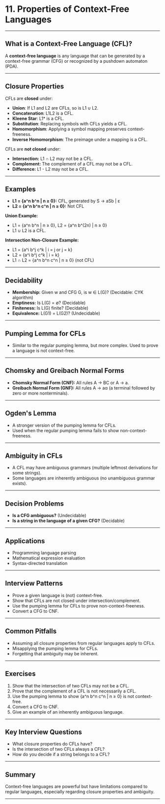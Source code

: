 # 11. Properties of Context-Free Languages

---

## What is a Context-Free Language (CFL)?

A **context-free language** is any language that can be generated by a context-free grammar (CFG) or recognized by a pushdown automaton (PDA).

---

## Closure Properties

CFLs are **closed** under:
- **Union**: If L1 and L2 are CFLs, so is L1 ∪ L2.
- **Concatenation**: L1L2 is a CFL.
- **Kleene Star**: L1* is a CFL.
- **Substitution**: Replacing symbols with CFLs yields a CFL.
- **Homomorphism**: Applying a symbol mapping preserves context-freeness.
- **Inverse Homomorphism**: The preimage under a mapping is a CFL.

CFLs are **not closed** under:
- **Intersection:** L1 ∩ L2 may not be a CFL.
- **Complement:** The complement of a CFL may not be a CFL.
- **Difference:** L1 - L2 may not be a CFL.

---

## Examples

- **L1 = {a^n b^n | n ≥ 0}:** CFL, generated by S → aSb | ε
- **L2 = {a^n b^n c^n | n ≥ 0}:** Not CFL

**Union Example:**
- L1 = {a^n b^n | n ≥ 0}, L2 = {a^n b^(2n) | n ≥ 0}
- L1 ∪ L2 is a CFL.

**Intersection Non-Closure Example:**
- L1 = {a^i b^j c^k | i = j or j = k}
- L2 = {a^i b^j c^k | i = k}
- L1 ∩ L2 = {a^n b^n c^n | n ≥ 0} (not CFL)

---

## Decidability

- **Membership:** Given w and CFG G, is w ∈ L(G)? (Decidable: CYK algorithm)
- **Emptiness:** Is L(G) = ∅? (Decidable)
- **Finiteness:** Is L(G) finite? (Decidable)
- **Equivalence:** L(G1) = L(G2)? (Undecidable)

---

## Pumping Lemma for CFLs

- Similar to the regular pumping lemma, but more complex. Used to prove a language is not context-free.

---

## Chomsky and Greibach Normal Forms

- **Chomsky Normal Form (CNF):** All rules A → BC or A → a.
- **Greibach Normal Form (GNF):** All rules A → aα (a terminal followed by zero or more nonterminals).

---

## Ogden's Lemma

- A stronger version of the pumping lemma for CFLs.
- Used when the regular pumping lemma fails to show non-context-freeness.

---

## Ambiguity in CFLs

- A CFL may have ambiguous grammars (multiple leftmost derivations for some strings).
- Some languages are inherently ambiguous (no unambiguous grammar exists).

---

## Decision Problems

- **Is a CFG ambiguous?** (Undecidable)
- **Is a string in the language of a given CFG?** (Decidable)

---

## Applications

- Programming language parsing
- Mathematical expression evaluation
- Syntax-directed translation

---

## Interview Patterns

- Prove a given language is (not) context-free.
- Show that CFLs are not closed under intersection/complement.
- Use the pumping lemma for CFLs to prove non-context-freeness.
- Convert a CFG to CNF.

---

## Common Pitfalls

- Assuming all closure properties from regular languages apply to CFLs.
- Misapplying the pumping lemma for CFLs.
- Forgetting that ambiguity may be inherent.

---

## Exercises

1. Show that the intersection of two CFLs may not be a CFL.
2. Prove that the complement of a CFL is not necessarily a CFL.
3. Use the pumping lemma to show {a^n b^n c^n | n ≥ 0} is not context-free.
4. Convert a CFG to CNF.
5. Give an example of an inherently ambiguous language.

---

## Key Interview Questions

- What closure properties do CFLs have?
- Is the intersection of two CFLs always a CFL?
- How do you decide if a string belongs to a CFL?

---

## Summary

Context-free languages are powerful but have limitations compared to regular languages, especially regarding closure properties and ambiguity.

---
